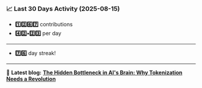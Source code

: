 <!--START_STATS-->
### 📈 Last 30 Days Activity (2025-08-15)  
- **1️⃣2️⃣6️⃣7️⃣** contributions  
- **4️⃣2️⃣•2️⃣3️⃣** per day
---
- **7️⃣6️⃣** day streak!
---
📝 **Latest blog:** [**The Hidden Bottleneck in AI's Brain: Why Tokenization Needs a Revolution**](https://andriak.com/blog/tokenization-revolution)
<!--END_STATS-->
